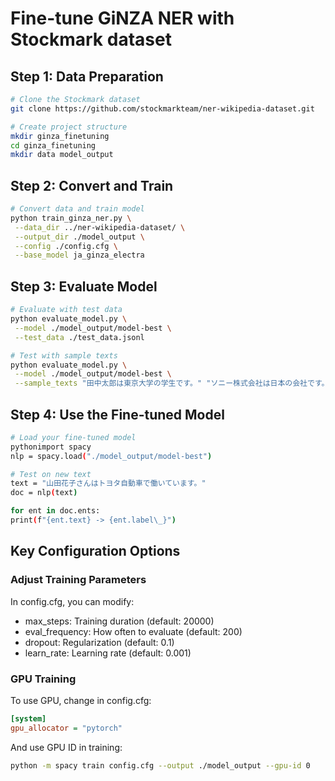 # Fine-tune GiNZA NER with Stockmark dataset

## Step 1: Data Preparation

```bash
# Clone the Stockmark dataset
git clone https://github.com/stockmarkteam/ner-wikipedia-dataset.git
```

```bash
# Create project structure
mkdir ginza_finetuning
cd ginza_finetuning
mkdir data model_output
```

## Step 2: Convert and Train

```bash
# Convert data and train model
python train_ginza_ner.py \
 --data_dir ../ner-wikipedia-dataset/ \
 --output_dir ./model_output \
 --config ./config.cfg \
 --base_model ja_ginza_electra
```

## Step 3: Evaluate Model

```bash
# Evaluate with test data
python evaluate_model.py \
 --model ./model_output/model-best \
 --test_data ./test_data.jsonl
```

```bash
# Test with sample texts
python evaluate_model.py \
 --model ./model_output/model-best \
 --sample_texts "田中太郎は東京大学の学生です。" "ソニー株式会社は日本の会社です。" \
```

## Step 4: Use the Fine-tuned Model

```bash
# Load your fine-tuned model
pythonimport spacy
nlp = spacy.load("./model_output/model-best")
```

```bash
# Test on new text
text = "山田花子さんはトヨタ自動車で働いています。"
doc = nlp(text)
```

```bash
for ent in doc.ents:
print(f"{ent.text} -> {ent.label\_}")
```

## Key Configuration Options

### Adjust Training Parameters

In config.cfg, you can modify:

- max_steps: Training duration (default: 20000)
- eval_frequency: How often to evaluate (default: 200)
- dropout: Regularization (default: 0.1)
- learn_rate: Learning rate (default: 0.001)

### GPU Training

To use GPU, change in config.cfg:

```ini
[system]
gpu_allocator = "pytorch"
```

And use GPU ID in training:

```bash
python -m spacy train config.cfg --output ./model_output --gpu-id 0
```
